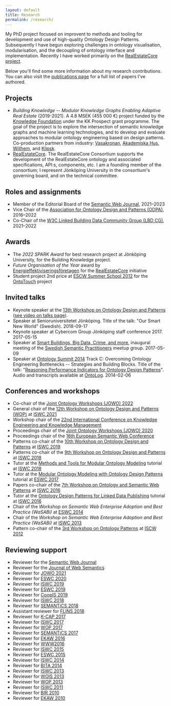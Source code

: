 ```yaml
---
layout: default
title: Research
permalink: /research/
---
```


My PhD project focused on improvent to methods and tooling for development and use of high-quality Ontology Design Patterns. Subsequently I have begun exploring challenges in ontology visualisation, modularisation, and the decoupling of ontology interface and implementation. Recently I have worked primarily on the [RealEstateCore project](https://www.realestatecore.io).

Below you'll find some more information about my research contributions. You can also visit the [publications page](/publications/) for a full list of papers I've authored.

## Projects
* *Building Knowledge -- Modular Knowledge Graphs Enabling Adaptive Real Estate* (2019-2021). A 4.8 MSEK (455 000 €) project funded by the [Knowledge Foundation](http://www.kks.se/) under the KK Prospect grant programme. The goal of the project is to explore the intersection of semantic knowledge graphs and machine learning technologies, and to develop and evaluate approaches to modular ontology engineering based on design patterns. Co-production partners from industry: [Vasakronan](https://vasakronan.se/), [Akademiska Hus](https://www.akademiskahus.se/), [Willhem](https://willhem.se/), and [Klipsk](https://klipsk.io/).
* [RealEstateCore](https://realestatecore.io). The RealEstateCore Consortium supports the development of the RealEstateCore ontology and associated specifications, API:s, components, etc. I am a founding member of the consortium; I represent Jönköping University in the consortium's governing board, and on the technical committee.

## Roles and assignments

* Member of the Editorial Board of the [Semantic Web Journal](http://semantic-web-journal.net), 2021–2023
* Vice Chair of the [Association for Ontology Design and Patterns (ODPA)](http://ontologydesignpatterns.org/wiki/ODPA), 2016–2022
* Co-Chair of the [W3C Linked Building Data Community Group (LBD CG)](https://www.w3.org/community/lbd/), 2021–2022

## Awards
* The *2022 SPARK Award* for best research project at Jönköping University, for the Building Knowledge project.
* *Future Organisation of the Year* award by [Energieffektiviseringsföretagen](https://www.eef.se/) for the [RealEstateCore](https://www.realestatecore.io/) initiative
* Student project 2nd price at [ESCW Summer School 2012](http://summerschool2012.eswc-conferences.org/) for the [OntoTouch](http://www.ontotouch.com/) project

## Invited talks
* Keynote speaker at the [13th Workshop on Ontology Design and Patterns](http://ontologydesignpatterns.org/wiki/WOP:2022) ([see video on talks page](/talks/)).
* Speaker at Senioruniversitetet Jönköping. Title of the talk: "Our Smart New World" (Swedish). 2018-09-17
* Keynote speaker at Cybercom Group Jönköping staff conference 2017. 2017-05-15
* Speaker at [Smart Buildings, Big Data, Crime, and more](https://www.meetup.com/Swedish-Semantic-Practitioners/events/239452159/), inaugural meeting of the [Swedish Semantic Practitioners](https://www.meetup.com/Swedish-Semantic-Practitioners/) meetup group. 2017-05-09
* Speaker at [Ontology Summit 2014](http://ontolog.cim3.net/cgi-bin/wiki.pl?OntologySummit2014) Track C: Overcoming Ontology Engineering Bottlenecks -- Strategies and Building Blocks. Title of the talk: "[Reasoning Performance Indicators for Ontology Design Patterns](http://ontolog.cim3.net/file/work/OntologySummit2014/2014-02-06_OntologySummit2014_Overcoming-Ontology-Engineering-Bottlenecks-1/OntologySummit2014_ODP-Reasoning-Indicators--KarlHammar_20140206.pdf)". Audio and transcripts available at [OntoLog](http://ontolog.cim3.net/cgi-bin/wiki.pl?ConferenceCall_2014_02_06). 2014-02-06

## Conferences and workshops
* Co-chair of the [Joint Ontology Workshops (JOWO) 2022](https://www.iaoa.org/jowo/2022/)
* General chair of the [12th Workshop on Ontology Design and Patterns (WOP)]((http://ontologydesignpatterns.org/wiki/WOP:2021)) at [ISWC 2021](https://iswc2021.semanticweb.org)
* Workshop chair of the [22nd International Conference on Knowledge Engineering and Knowledge Management](https://ekaw2020.inf.unibz.it)
* Proceedings chair of the [Joint Ontology Workshops (JOWO) 2020](https://www.iaoa.org/jowo/2020/)
* Proceedings chair of the [16th European Semantic Web Conference](https://2019.eswc-conferences.org/)
* Patterns co-chair of the [10th Workshop on Ontology Design and Patterns](http://ontologydesignpatterns.org/wiki/WOP:2019) at [ISWC 2019](http://iswc2019.semanticweb.org/)
* Patterns co-chair of the [9th Workshop on Ontology Design and Patterns](http://ontologydesignpatterns.org/wiki/WOP:2018) at [ISWC 2018](http://iswc2018.semanticweb.org/)
* Tutor at the [Methods and Tools for Modular Ontology Modeling](http://ontologydesignpatterns.org/wiki/Training:Tutorial:_Methods_and_Tools_for_Modular_Ontology_Modeling) tutorial at [ISWC 2018](http://iswc2018.semanticweb.org/)
* Tutor at the [Modular Ontology Modeling with Ontology Design Patterns](http://ontologydesignpatterns.org/wiki/Training:Tutorial:_Modular_Ontology_Modeling_with_Ontology_Design_Patterns_at_ESWC2017) tutorial at [ESWC 2017](https://2017.eswc-conferences.org)
* Papers co-chair of the [7th Workshop on Ontology and Semantic Web Patterns](http://ontologydesignpatterns.org/wiki/WOP:2016) at [ISWC 2016](http://iswc2016.semanticweb.org/)
* Tutor at the [Ontology Design Patterns for Linked Data Publishing](http://ontologydesignpatterns.org/wiki/Training:Ontology_Design_Patterns_for_Linked_Data_Publishing_at_ISWC_2016) tutorial at [ISWC 2016](http://iswc2016.semanticweb.org/)
* Chair of the *Workshop on Semantic Web Enterprise Adoption and Best Practice (WaSABi)* at [ESWC 2014](http://2014.eswc-conferences.org/)
* Chair of the *Workshop on Semantic Web Enterprise Adoption and Best Practice (WaSABi)* at [ISWC 2013](http://iswc2013.semanticweb.org/)
* Pattern co-chair of the [3rd Workshop on Ontology Patterns](http://ontologydesignpatterns.org/wiki/WOP:2012) at [ISCW 2012](http://iswc2012.semanticweb.org/)

## Reviewing support

* Reviewer for the [Semantic Web Journal](http://www.semantic-web-journal.net/)
* Reviewer for the [Journal of Web Semantics](https://www.journals.elsevier.com/journal-of-web-semantics)
* Reviewer for [JOWO 2021](https://www.iaoa.org/jowo/2021/)
* Reviewer for [ESWC 2020](https://2020.eswc-conferences.org)
* Reviewer for [ISWC 2019](https://iswc2019.semanticweb.org/)
* Reviewer for [ESWC 2019](https://2019.eswc-conferences.org/)
* Reviewer for [CoopIS 2019](http://www.otmconferences.org/index.php/conferences/coopis20/8-conferences/97-coopis-2019)
* Reviewer for [ISWC 2018](https://iswc2018.semanticweb.org)
* Reviewer for [SEMANTiCS 2018](https://2018.semantics.cc/)
* Assistant reviewer for [FLINS 2018](http://scm.ulster.ac.uk/FLINS2018/)
* Reviewer for [K-CAP 2017](http://k-cap2017.org)
* Reviewer for [ISWC 2017](https://iswc2017.semanticweb.org)
* Reviewer for [WOP 2017](http://ontologydesignpatterns.org/wiki/WOP:2017)
* Reviewer for [SEMANTiCS 2017](https://2017.semantics.cc)
* Reviewer for [EKAW 2016](http://ekaw2016.cs.unibo.it/)
* Reviewer for [WWW2016](http://www2016.ca/)
* Reviewer for [ISWC 2015](http://iswc2015.semanticweb.org/)
* Reviewer for [ESWC 2015](http://2015.eswc-conferences.org/)
* Reviewer for [ISWC 2014](http://iswc2014.semanticweb.org/)
* Reviewer for [BITA 2014](http://bis.kie.ue.poznan.pl/17th_bis/wscfp.php?ws=bita2014)
* Reviewer for [ISWC 2013](http://iswc2013.semanticweb.org/)
* Reviewer for [WOIS 2013](http://www.informatik.uni-rostock.de/wois2013.html)
* Reviewer for [WOP 2013](http://ontologydesignpatterns.org/wiki/WOP:2013)
* Reviewer for [ISWC 2011](http://iswc2012.semanticweb.org/)
* Reviewer for [BIR 2010](http://bir2010.uni-rostock.de/)
* Reviewer for [EKAW 2010](http://ekaw2010.inesc-id.pt/)
